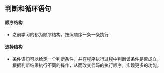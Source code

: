 ## 判断和循环语句
#### 顺序结构
- 之前学习的都为顺序结构，按照顺序一条一条执行

#### 选择结构
- 条件语句可以给定一个判断条件，并在程序执行过程中判断该条件是否成立，根据判断结果执行不同的操作，从而改变代码的执行顺序，实现更多的功能。
